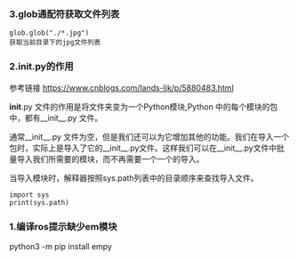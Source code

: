 ### 3.glob通配符获取文件列表

```
glob.glob("./*.jpg")
获取当前目录下的jpg文件列表
```


### 2.__init__.py的作用

参考链接 https://www.cnblogs.com/lands-ljk/p/5880483.html

__init__.py 文件的作用是将文件夹变为一个Python模块,Python 中的每个模块的包中，都有__init__.py 文件。

通常__init__.py 文件为空，但是我们还可以为它增加其他的功能。我们在导入一个包时，实际上是导入了它的__init__.py文件。这样我们可以在__init__.py文件中批量导入我们所需要的模块，而不再需要一个一个的导入。

当导入模块时，解释器按照sys.path列表中的目录顺序来查找导入文件。

```
import sys
print(sys.path)
```


### 1.编译ros提示缺少em模块

python3 -m pip install empy
